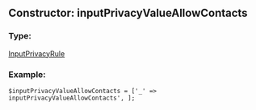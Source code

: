 ## Constructor: inputPrivacyValueAllowContacts  

### Type: 

[InputPrivacyRule](../types/InputPrivacyRule.md)
### Example:

```
$inputPrivacyValueAllowContacts = ['_' => inputPrivacyValueAllowContacts', ];
```